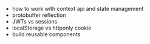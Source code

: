 - how to work with context api and state management
- protobuffer reflection
- JWTs vs sessions
- localStorage vs httponly cookie
- build reusable components
